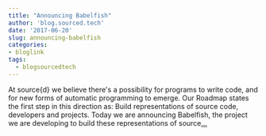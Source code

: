 ```yaml
---
title: "Announcing Babelfish"
author: 'blog.sourced.tech'
date: '2017-06-20'
slug: announcing-babelfish
categories:
- bloglink
tags:
  - blogsourcedtech
---
```


At source{d} we believe there's a possibility for programs to write code, and for new forms of automatic programming to emerge. Our Roadmap states the first step in this direction as: Build representations of source code, developers and projects. Today we are announcing Babelfish, the project we are developing to build these representations of source[... <i class="fas fa-external-link-alt"></i>](https://blog.sourced.tech//blog.sourced.tech/post/announcing_babelfish/)

